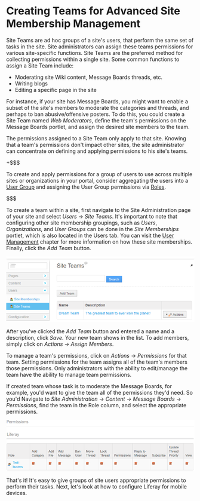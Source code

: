 # Creating Teams for Advanced Site Membership Management [](id=creating-teams-for-advanced-site-membership-management)

Site Teams are ad hoc groups of a site's users, that perform the same set of
tasks in the site. Site administrators can assign these teams permissions for
various site-specific functions. Site Teams are the preferred method for
collecting permissions within a single site. Some common functions to assign
a Site Team include:

- Moderating site Wiki content, Message Boards threads, etc.
- Writing blogs
- Editing a specific page in the site

For instance, if your site has Message Boards, you might want to enable a subset
of the site's members to moderate the categories and threads, and perhaps to ban
abusive/offensive posters. To do this, you could create a Site Team named *Web
Moderators*, define the team's permissions on the Message Boards portlet, and
assign the desired site members to the team. 

The permissions assigned to a Site Team only apply to that site. Knowing that
a team's permissions don't impact other sites, the site administrator can
concentrate on defining and applying permissions to his site's teams. 

+$$$

To create and apply permissions for a group of users to use across multiple
sites or organizations in your portal, consider aggregating the users into a
[User Group](/discover/portal/-/knowledge_base/6-2/user-groups) and assigning
the User Group permissions via
[Roles](https://dev.liferay.com/discover/portal/-/knowledge_base/6-2/roles-and-permissions). 

$$$

To create a team within a site, first navigate to the Site Administration page
of your site and select *Users* &rarr; *Site Teams*. It's important to note that
configuring other site membership groupings, such as *Users*, *Organizations*,
and *User Groups* can be done in the *Site Memberships* portlet, which is also
located in the Users tab. You can visit the 
[User Management](/discover/portal/-/knowledge_base/6-2/user-management)
chapter for more information on how these site memberships. Finally, click the
*Add Team* button. 

![Figure 3.26: Creating teams within your site can foster teamwork and collaboration, as team permissions enable team members to access the same resources and perform the same types of tasks.](../../images/01-creating-a-team.png)

After you've clicked the *Add Team* button and entered a name and a description,
click *Save*. Your new team shows in the list. To add members, simply click on
*Actions &rarr; Assign Members*.

To manage a team's permissions, click on *Actions* &rarr; *Permissions* for that
team. Setting permissions for the team assigns all of the team's members those
permissions. Only administrators with the ability to edit/manage the team have
the ability to manage team permissions.

If created team whose task is to moderate the Message Boards, for example, you'd
want to give the team all of the permissions they'd need. So you'd Navigate to
*Site Administration* &rarr; *Content* &rarr; *Message Boards* &rarr;
*Permissions*, find the team in the Role column, and select the appropriate
permissions.

![Figure 3.27: The Troll-busters Site Team has unlimited permissions on the Message Boards portlet.](../../images/site-team-permissions-message-boards.png)

That's it! It's easy to give groups of site users appropriate permissions to
perform their tasks. Next, let's look at how to configure Liferay for mobile
devices.
